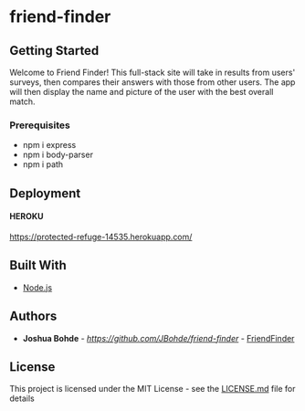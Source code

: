 # friend-finder

## Getting Started

Welcome to Friend Finder! This full-stack site will take in results from users' surveys, then compares their answers with those from other users. The app will then display the name and picture of the user with the best overall match. 

### Prerequisites

* npm i express
* npm i body-parser
* npm i path

## Deployment

#### HEROKU
https://protected-refuge-14535.herokuapp.com/

## Built With

* [Node.js](https://nodejs.org/en/docs/)

## Authors

* **Joshua Bohde** - *https://github.com/JBohde/friend-finder* - [FriendFinder](https://github.com/JBohde/friend-finder)

## License

This project is licensed under the MIT License - see the [LICENSE.md](LICENSE.md) file for details

